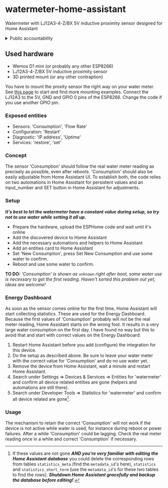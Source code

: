 # watermeter-home-assistant
Watermeter with LJ12A3-4-Z/BX 5V inductive proximity sensor designed for Home Assistant

<details>
<summary>Public accountability</summary>
<i>As I started with a watermeter sensor for Home Assistant, I wanted an ESPHome one that tracks and follows the real water meter reading exactly. Since my knowledge of ESPHome is not yet to be called extensive, I searched around. No solution fitted my idea completely, so I assembled the code you find here from numerous samples and added some of my own. Thx all for sharing!</i>
</details>

## Used hardware
+ Wemos D1 mini (or probably any other ESP8266)
+ LJ12A3-4-Z/BX 5V inductive proximity sensor
+ 3D printed mount (or any other contraption)

You have to mount the proxity sensor the right way on your water meter. See [this page](https://www.home-assistant.io/docs/energy/water/) to start and find more mounting examples. Connect the LJ12A3 to the 5V, GND and GPIO 0 pins of the ESP8266. Change the code if you use another GPIO pin.

### Exposed entities
+ Sensors: 'Consumption', 'Flow Rate'
+ Configuration: 'Restart'
+ Diagnostic: 'IP address', 'Uptime'
+ Services: 'restore', 'set'

### Concept
The sensor 'Consumption' should follow the real water meter reading as precisely as possible, even after reboots. 'Consumption' should also be easily adjustable from Home Assistant UI. To establish both, the code relies on two automations in Home Assistant for persistent values and an input_number and SET button in Home Assistant for adjustments.

### Setup
***It's best to let the watermeter have a constant value during setup, so try not to use water while setting it all up.***

+ Prepare the hardware, upload the ESPHome code and wait until it's online
+ Add the discovered device to Home Assistant
+ Add the necessary automations and helpers to Home Assistant
+ Add an entities card to Home Assistant
+ Set 'New Consumption', press Set New Consumption and use some water to confirm.
+ Reboot and use some water to confirm.

**TO DO:** _'Consumption' is shown as_ `unknown` _right after boot, some water use is necessary to get the first reading. Haven't sorted this problem out yet, ideas are welcome!_

### Energy Dashboard
As soon as the sensor comes online for the first time, Home Assistant will start collecting statistics. These are used for the Energy Dashboard. Because the first values of 'Consumption' probably will not be the real meter reading, Home Assistant starts on the wrong foot. It results in a very large water consumption on the first day. I have found no way but this to avoid that and start with correct values on the Energy Dashboard:
1. Restart Home Assistant before you add (configure) the integration for this device.
2. Do the setup as described above. Be sure to leave your water meter with the correct value for 'Consumption' and do no use water yet.
3. Remove the device from Home Assistant, wait a minute and restart Home Assistant.
4. Search under Settings => Devices & Services => Entities for 'watermeter' and confirm all device related entities are gone (helpers and automations are still there).
5. Search under Developer Tools => Statistics for 'watermeter' and confirm all device related are gone[^1].

### Usage
The mechanism to retain the correct 'Consumption' will not work if the device is not active while water is used, for instance during reboot or power failures. After a while 'Consumption' could be lagging. Check the real meter reading once in a while and correct 'Consumption' if necessary.

[^1]: If these values are not gone ***AND you're very familiar with editing the Home Assistant database*** you could delete the corresponding rows from tables `statistics_meta` (find the `metadata_id`'s here), `statistics` and `statistics_short_term` (use the `metadata_id`'s for these two tables to find the rows). ***Shutdown Home Assistant gracefully and backup the database before editing!***.
